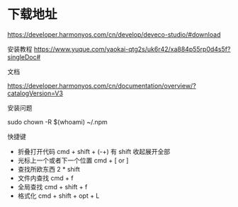 # 下载地址

https://developer.harmonyos.com/cn/develop/deveco-studio/#download

安装教程
https://www.yuque.com/yaokai-qtg2s/uk6r42/xa884p55rp0d4s5f?singleDoc#

文档

https://developer.harmonyos.com/cn/documentation/overview/?catalogVersion=V3

安装问题

sudo chown -R $(whoami) ~/.npm

快捷键

- 折叠打开代码 cmd + shift + (-+) 有 shift 收起展开全部
- 光标上一个或者下一个位置 cmd + [ or ]
- 查找所欧东西 2 \* shift
- 文件内查找 cmd + f
- 全局查找 cmd + shift + f
- 格式化 cmd + shift + opt + L

